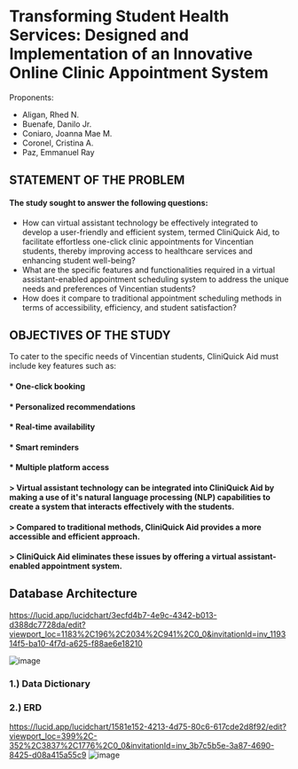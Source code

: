 # Transforming Student Health Services: Designed and Implementation of an Innovative Online Clinic Appointment System 

Proponents:
* Aligan, Rhed N.
* Buenafe, Danilo Jr.
* Coniaro, Joanna Mae M.
* Coronel, Cristina A.
* Paz, Emmanuel Ray

## STATEMENT OF THE PROBLEM
#### The study sought to answer the following questions:
* How can virtual assistant technology be effectively integrated to develop a user-friendly and efficient system, termed CliniQuick Aid, to facilitate effortless one-click clinic appointments for Vincentian students, thereby improving access to healthcare services and enhancing student well-being?
* What are the specific features and functionalities required in a virtual assistant-enabled appointment scheduling system to address the unique needs and preferences of Vincentian students?
* How does it compare to traditional appointment scheduling methods in terms of accessibility, efficiency, and student satisfaction?

## OBJECTIVES OF THE STUDY
To cater to the specific needs of Vincentian students, CliniQuick Aid must include key features such as:

#### * One-click booking
#### * Personalized recommendations
#### * Real-time availability
#### * Smart reminders
#### * Multiple platform access

#### > Virtual assistant technology can be integrated into CliniQuick Aid by making a use of it's natural language processing (NLP) capabilities to create a system that interacts effectively with the students. 

#### > Compared to traditional methods, CliniQuick Aid provides a more accessible and efficient approach.

#### > CliniQuick Aid eliminates these issues by offering a virtual assistant-enabled appointment system.


## Database Architecture
https://lucid.app/lucidchart/3ecfd4b7-4e9c-4342-b013-d388dc7728da/edit?viewport_loc=1183%2C196%2C2034%2C941%2C0_0&invitationId=inv_119314f5-ba10-4f7d-a625-f88ae6e18210

![image](https://github.com/user-attachments/assets/344317d0-7f41-431f-924d-946c07c0dd0b)


### 1.) Data Dictionary
### 2.) ERD 
https://lucid.app/lucidchart/1581e152-4213-4d75-80c6-617cde2d8f92/edit?viewport_loc=399%2C-352%2C3837%2C1776%2C0_0&invitationId=inv_3b7c5b5e-3a87-4690-8425-d08a415a55c9
![image](https://github.com/user-attachments/assets/fadfeb83-4a04-47dd-bdba-8351e582b29b)




